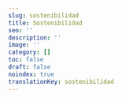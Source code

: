```yaml
---
slug: sostenibilidad
title: Sostenibilidad
seo: ''
description: ''
image: ''
category: []
toc: false
draft: false
noindex: true
translationKey: sostenibilidad
---
```

